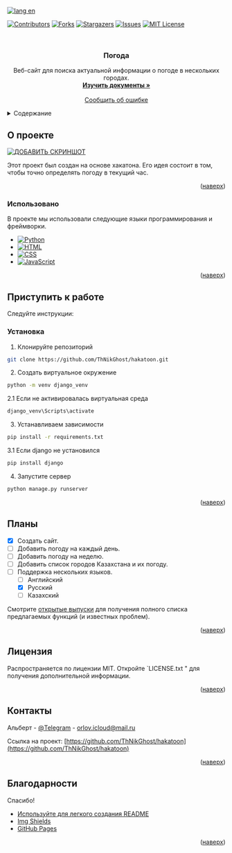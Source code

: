 
<a name="readme-top"></a>


[![lang en][langen-shield]][langen-url]

<!-- PROJECT SHIELDS -->
[![Contributors][contributors-shield]][contributors-url]
[![Forks][forks-shield]][forks-url]
[![Stargazers][stars-shield]][stars-url]
[![Issues][issues-shield]][issues-url]
[![MIT License][license-shield]][license-url]



<!-- PROJECT LOGO -->
<br />
<div align="center">


  <h3 align="center">Погода</h3>

  <p align="center">
    Веб-сайт для поиска актуальной информации о погоде в нескольких городах.
    <br />
    <a href="https://github.com/ThNikGhost/hakatoon"><strong>Изучить документы »</strong></a>
    <br />
    <br />
    <a href="https://github.com/ThNikGhost/hakatoon/issues">Сообщить об ошибке</a>
  </p>
</div>



<!-- TABLE OF CONTENTS -->
<details>
  <summary>Содержание</summary>
  <ol>
    <li>
      <a href="#about-the-project">О проекте</a>
      <ul>
        <li><a href="#built-with">Использованно</a></li>
      </ul>
    </li>
    <li>
      <a href="#getting-started">Приступить к работе</a>
      <ul>
        <li><a href="#installation">Установка</a></li>
      </ul>
    </li>
    <li><a href="#roadmap">План</a></li>
    <li><a href="#license">Лицензия</a></li>
    <li><a href="#contact">Контакты</a></li>
    <li><a href="#acknowledgments">Благодарность</a></li>
  </ol>
</details>



<!-- ABOUT THE PROJECT -->
## О проекте

[![ДОБАВИТЬ СКРИНШОТ][product-screenshot]](https://example.com)

Этот проект был создан на основе хакатона. Его идея состоит в том, чтобы точно определять погоду в текущий час.



<p align="right">(<a href="#readme-top">наверх</a>)</p>



### Использовано 

В проекте мы использовали следующие языки программирования и фреймворки.

* [![Python][python-shields]][python-url]
* [![HTML][html-shields]][html-url]
* [![CSS][CSS-shields]][CSS-url]
* [![JavaScript][JavaScript-shields]][JavaScript-url]
<p align="right">(<a href="#readme-top">наверх</a>)</p>



<!-- GETTING STARTED -->
## Приступить к работе

 Следуйте инструкции:



### Установка




1. Клонируйте репозиторий
  ```sh
  git clone https://github.com/ThNikGhost/hakatoon.git
  ```
2. Создать виртуальное окружение
  ```sh
  python -m venv django_venv
  ```
2.1 Если не активировалась виртуальная среда
   ```sh
   django_venv\Scripts\activate
   ```
3. Устанавливаем зависимости
  ```sh
  pip install -r requirements.txt
  ```
3.1 Если django не установился
   ```sh
   pip install django
   ```
4. Запустите сервер
  ```sh
  python manage.py runserver
  ```

<p align="right">(<a href="#readme-top">наверх</a>)</p>













<!-- ROADMAP -->
## Планы

- [x] Создать сайт.
- [ ] Добавить погоду на каждый день.
- [ ] Добавить погоду на неделю.
- [ ] Добавить список городов Казахстана и их погоду.
- [ ] Поддержка нескольких языков.
    - [ ] Английский
    - [x] Русский
    - [ ] Казахский

Смотрите [открытые выпуски](https://github.com/ThNikGhost/hakatoon/issues) для получения полного списка предлагаемых функций (и известных проблем).

<p align="right">(<a href="#readme-top">наверх</a>)</p>







<!-- LICENSE -->
## Лицензия

Распространяется по лицензии MIT. Откройте `LICENSE.txt " для получения дополнительной информации.

<p align="right">(<a href="#readme-top">наверх</a>)</p>



<!-- CONTACT -->
## Контакты

Альберт - [@Telegram](https://t.me/Royality_Yuii) - orlov.icloud@mail.ru

Ссылка на проект: [https://github.com/ThNikGhost/hakatoon](https://github.com/ThNikGhost/hakatoon)

<p align="right">(<a href="#readme-top">наверх</a>)</p>



<!-- ACKNOWLEDGMENTS -->
## Благодарности

Спасибо!

* [Используйте для легкого создания README](https://github.com/othneildrew/Best-README-Template)
* [Img Shields](https://shields.io)
* [GitHub Pages](https://pages.github.com)

<p align="right">(<a href="#readme-top">наверх</a>)</p>



<!-- MARKDOWN LINKS & IMAGES -->
<!-- https://www.markdownguide.org/basic-syntax/#reference-style-links -->
[contributors-shield]: https://img.shields.io/github/contributors/ThNikGhost/hakatoon.svg?style=for-the-badge
[contributors-url]: https://github.com/ThNikGhost/hakatoon/graphs/contributors
[forks-shield]: https://img.shields.io/github/forks/ThNikGhost/hakatoon.svg?style=for-the-badge
[forks-url]: https://github.com/ThNikGhost/hakatoon/network/members
[stars-shield]: https://img.shields.io/github/stars/ThNikGhost/hakatoon.svg?style=for-the-badge
[stars-url]: https://github.com/ThNikGhost/hakatoon/stargazers
[issues-shield]: https://img.shields.io/github/issues/ThNikGhost/hakatoon.svg?style=for-the-badge
[issues-url]: https://github.com/ThNikGhost/hakatoon/issues
[license-shield]: https://img.shields.io/github/license/ThNikGhost/hakatoon.svg?style=for-the-badge
[license-url]: https://github.com/ThNikGhost/hakatoon/blob/master/LICENSE.txt
[product-screenshot]: images/screenshot.png
[python-url]: https://www.python.org/
[python-shields]: https://img.shields.io/badge/Python-35495E?style=for-the-badge&logo=html&logoColor=blue
[html-shields]: https://img.shields.io/badge/HTML-35495E?style=for-the-badge&logo=html&logoColor=blue
[html-url]: https://html.com/
[CSS-shields]:https://img.shields.io/badge/CSS-35495E?style=for-the-badge&logo=html&logoColor=blue
[CSS-url]:https://www.w3.org/Style/CSS/Overview.ru.html
[JavaScript-shields]:https://img.shields.io/badge/JavaScript-35495E?style=for-the-badge&logo=html&logoColor=blue
[JavaScript-url]:https://learn.javascript.ru
[langen-shield]: https://img.shields.io/badge/lang-en-red
[langen-url]: README.md
